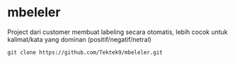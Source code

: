# mbeleler
Project dari customer membuat labeling secara otomatis, lebih cocok untuk kalimat/kata yang dominan (positif/negatif/netral)

```
git clone https://github.com/Tektek9/mbeleler.git
```
